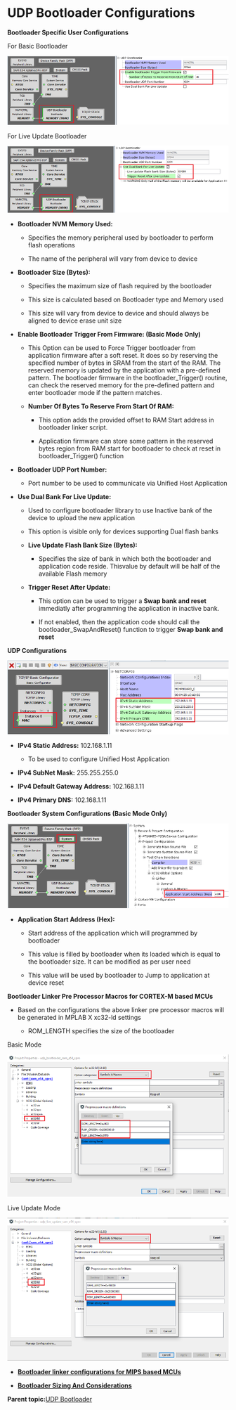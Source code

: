 # UDP Bootloader Configurations

**Bootloader Specific User Configurations**

For Basic Bootloader

![udp_bootloader_mhc_config_basic](GUID-B1D09D27-F2B3-4CEE-B1A9-6276324DB604-low.png)

For Live Update Bootloader

![udp_bootloader_mhc_config_live_update](GUID-89DF45D3-2F93-4018-BB39-A92DD724B7B5-low.png)

-   **Bootloader NVM Memory Used:**

    -   Specifies the memory peripheral used by bootloader to perform flash operations

    -   The name of the peripheral will vary from device to device

-   **Bootloader Size \(Bytes\):**

    -   Specifies the maximum size of flash required by the bootloader

    -   This size is calculated based on Bootloader type and Memory used

    -   This size will vary from device to device and should always be aligned to device erase unit size

-   **Enable Bootloader Trigger From Firmware: \(Basic Mode Only\)**

    -   This Option can be used to Force Trigger bootloader from application firmware after a soft reset. It does so by reserving the specified number of bytes in SRAM from the start of the RAM. The reserved memory is updated by the application with a pre-defined pattern. The bootloader firmware in the bootloader\_Trigger\(\) routine, can check the reserved memory for the pre-defined pattern and enter bootloader mode if the pattern matches.

    -   **Number Of Bytes To Reserve From Start Of RAM:**

        -   This option adds the provided offset to RAM Start address in bootloader linker script.

        -   Application firmware can store some pattern in the reserved bytes region from RAM start for bootloader to check at reset in bootloader\_Trigger\(\) function

-   **Bootloader UDP Port Number:**

    -   Port number to be used to communicate via Unified Host Application

-   **Use Dual Bank For Live Update:**

    -   Used to configure bootloader library to use Inactive bank of the device to upload the new application

    -   This option is visible only for devices supporting Dual flash banks

    -   **Live Update Flash Bank Size \(Bytes\):**

        -   Specifies the size of bank in which both the bootloader and application code reside. Thisvalue by default will be half of the available Flash memory

    -   **Trigger Reset After Update:**

        -   This option can be used to trigger a **Swap bank and reset** immediatly after programming the application in inactive bank.

        -   If not enabled, then the application code should call the bootloader\_SwapAndReset\(\) function to trigger **Swap bank and reset**


**UDP Configurations**

![udp_bootloader_mhc_config_udp_stack](GUID-7A5A6554-0582-4CA6-9259-D6048E47EFB6-low.png)

-   **IPv4 Static Address:** 102.168.1.11

    -   To be used to configure Unified Host Application

-   **IPv4 SubNet Mask:** 255.255.255.0

-   **IPv4 Default Gateway Address:** 102.168.1.11

-   **IPv4 Primary DNS:** 102.168.1.11


**Bootloader System Configurations \(Basic Mode Only\)**

![/udp_bootloader_mhc_config_basic_system](GUID-DE700EE5-108D-45C5-96DF-FFEE6909AA6F-low.png)

-   **Application Start Address \(Hex\):**

    -   Start address of the application which will programmed by bootloader

    -   This value is filled by bootloader when its loaded which is equal to the bootloader size. It can be modified as per user need

    -   This value will be used by bootloader to Jump to application at device reset


**Bootloader Linker Pre Processor Macros for CORTEX-M based MCUs**

-   Based on the configurations the above linker pre processor macros will be generated in MPLAB X xc32-ld settings

    -   ROM\_LENGTH specifies the size of the bootloader


Basic Mode

![udp_bootloader_basic_linker_setting](GUID-9B1F940C-D5AA-4744-A6AF-49164D7B9007-low.png)

Live Update Mode

![udp_bootloader_live_update_linker_setting](GUID-01BC5887-20F3-42A2-8D70-C2A6AAF84328-low.png)

-   **[Bootloader linker configurations for MIPS based MCUs](GUID-F222E4C9-8DCD-4917-A147-2EABBE9969F1.md)**  

-   **[Bootloader Sizing And Considerations](GUID-7E38E7D5-AB6E-4C67-A6E6-7F3BA58FDEF3.md)**  


**Parent topic:**[UDP Bootloader](GUID-C2D4E98A-C367-48ED-9079-5AC48374542D.md)

